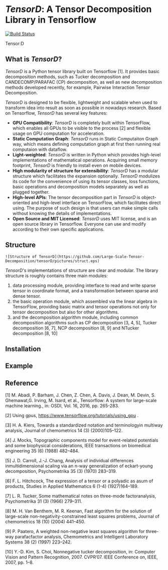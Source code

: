 # *TensorD*: A Tensor Decomposition Library in Tensorflow

[![Build Status](https://travis-ci.org/Large-Scale-Tensor-Decomposition/tensorD.svg?branch=master)](https://travis-ci.org/Large-Scale-Tensor-Decomposition/tensorD)

Tensor:D

## What is *TensorD*?

*TensorD* is a Python tensor library built on Tensorflow  [1]. It provides basic decomposition methods, such as Tucker decomposition and CANDECOMP/PARAFAC (CP) decomposition, as well as new decomposition methods developed recently, for example, Pairwise Interaction Tensor Decomposition. 



*TensorD* is designed to be flexible, lightweight and scalable when used to transform idea into result as soon as possible in nowadays research. Based on Tensorflow, *TensorD* has several key features:

- **GPU Compatibility**: *TensorD* is completely built within TensorFlow, which enables all GPUs to be visible to the process [2] and flexible usage on GPU computation for acceleration.
- **Static Computation Graph**: *TensorD* runs in Static Computaiton Graph way, which means defining computation graph at first then running real computaion with dataflow. 
- **Light-weighted**: *TensorD* is written in Python which provides high-level implementations of mathematical operations. Acquiring small memory footprint, *TensorD* is friendly to install even on mobile devices.
- **High modularity of structure for extensibility**: *TensorD* has a modular structure which facilitates the expansion optionally. *TensorD* modulizes its code for the convenience of using its tensor classes, loss functions, basic operations and decomposition models separately as well as plugged together. 
- **High-level APIs**: The tensor decomposition part in *TensorD* is object-oriented and high-level interface on TensorFlow, which facilitates direct using. The purpose of such design is that users can make simple calls without knowing the details of implementations.
- **Open Source and MIT Licensed**: *TensorD* uses MIT license, and is an open source library in Tensorflow. Everyone can use and modify according to their own specific applications.





## Structure

```
![Structure of TensorD](https://github.com/Large-Scale-Tensor-Decomposition/tensorD/pictures/struct.eps)
```

*TensorD*'s implementations of structure are clear and modular. The library structure is roughly contains three main modules: 

1) data processing module, providing interface to read and write sparse tensor in coordinate format, and a transformation between sparse and dense tensor.
2) the basic operation module, which assembled via the linear algebra in TensorFlow, providing basic matrix and tensor operations not only for tensor decomposition but also for other algorithms.
3) and the decomposition algorithm module, including common decomposition algorithms such as CP decomposition [3, 4, 5], Tucker decomposition [6, 7], NCP decomposition [8, 9] and NTucker decomposition [8, 10]





## Installation











##  Example







## Reference

[1] M. Abadi, P. Barham, J. Chen, Z. Chen, A. Davis, J. Dean, M. Devin, S. Ghemawat,G. Irving, M. Isard, et al., Tensorflow:  A system for large-scale machine learning., in:  OSDI, Vol. 16, 2016, pp. 265-283.

[2] Using gpus, https://www.tensorflow.org/tutorials/using_gpu .

[3] H. A. Kiers, Towards a standardized notation and terminologyin multiway analysis, Journal of chemometrics 14 (3) (2000)105–122.

[4] J. Mocks, Topographic components model for event-related potentials and some biophysical considerations, IEEE transactions on biomedical engineering 35 (6) (1988) 482–484.

[5] J. D. Carroll, J.-J. Chang, Analysis of individual differences inmultidimensional scaling via an n-way generalization of eckart-young decomposition, Psychometrika 35 (3) (1970) 283–319.

[6] F. L. Hitchcock, The expression of a tensor or a polyadic as asum of products, Studies in Applied Mathematics 6 (1-4) (1927)164–189.

[7] L. R. Tucker, Some mathematical notes on three-mode factoranalysis, Psychometrika 31 (3) (1966) 279–311.

[8] M. H. Van Benthem, M. R. Keenan, Fast algorithm for the solution of large-scale non-negativity-constrained least squares problems, Journal of chemometrics 18 (10) (2004) 441–450.

[9] P. Paatero, A weighted non-negative least squares algorithm for three-way parafacfactor analysis, Chemometrics and Intelligent Laboratory Systems 38 (2) (1997) 223–242.	


[10] Y.-D. Kim, S. Choi, Nonnegative tucker decomposition, in: Computer Vision and Pattern Recognition, 2007. CVPR’07. IEEE Conference on, IEEE, 2007, pp. 1–8.

